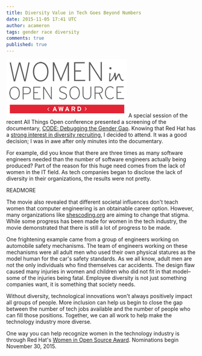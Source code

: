 ```yaml
---
title: Diversity Value in Tech Goes Beyond Numbers
date: 2015-11-05 17:41 UTC
author: acameron
tags: gender race diversity
comments: true
published: true
---
```

![Women in Open Source Logo](/images/blog/WOS_logo1-xsm.gif) A special session of the recent All Things Open conference presented a screening of the documentary, [CODE: Debugging the Gender Gap](http://www.codedocumentary.com/). Knowing that Red Hat has a [strong interest in diversity recruiting](http://www.redhat.com/en/about/blog/diversity-and-our-business), I decided to attend. It was a good decision; I was in awe after only minutes into the documentary.

For example, did you know that there are three times as many software engineers needed than the number of software engineers actually being produced? Part of the reason for this huge need comes from the lack of women in the IT field. As tech companies began to disclose the lack of diversity in their organizations, the results were not pretty.

READMORE

The movie also revealed that different societal influences don't teach women that computer engineering is an obtainable career option. However, many organizations like [shescoding.org](http://shescoding.org/) are aiming to change that stigma. While some progress has been made for women in the tech industry, the movie demonstrated that there is still a lot of progress to be made.

One frightening example came from a group of engineers working on automobile safety mechanisms. The team of engineers working on these mechanisms were all adult men who used their own physical statures as the model human for the car's safety standards. As we all know, adult men are not the only individuals who find themselves car accidents. The design flaw caused many injuries in women and children who did not fit in that model–some of the injuries being fatal. Employee diversity is not just something companies want, it is something that society needs.

Without diversity, technological innovations won't always positively impact all groups of people. More inclusion can help us begin to close the gap between the number of tech jobs available and the number of people who can fill those positions. Together, we can all work to help make the technology industry more diverse.

One way you can help recognize women in the technology industry is through Red Hat's [Women in Open Source Award](http://www.redhat.com/en/about/women-in-open-source). Nominations begin November 30, 2015.
